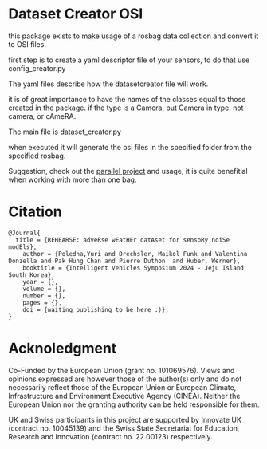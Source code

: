 # Dataset Creator OSI

this package exists to make usage of a rosbag data collection and convert it to OSI files.

first step is to create a yaml descriptor file of your sensors, to do that use config_creator.py

The yaml files describe how the datasetcreator file will work.

it is of great importance to have the names of the classes equal to those created in the package. if the type is a Camera, put Camera in type. not camera, or cAmeRA.

The main file is dataset_creator.py

when executed it will generate the osi files in the specified folder from the specified rosbag.

Suggestion, check out the [parallel project](https://doi.org/10.5281/zenodo.1146014) and usage, it is quite benefitial when working with more than one bag.

# Citation

```
@Journal{
  title = {REHEARSE: adveRse wEatHEr datAset for sensoRy noiSe modEls},
	author = {Poledna,Yuri and Drechsler, Maikol Funk and Valentina Donzella and Pak Hung Chan and Pierre Duthon  and Huber, Werner},
	booktitle = {Intelligent Vehicles Symposium 2024 - Jeju Island South Korea},
	year = {},
	volume = {},
	number = {},
	pages = {},
	doi = {waiting publishing to be here :)},
}
```

# Acknoledgment

Co-Funded by the European Union (grant no. 101069576). Views and opinions expressed are however those of the author(s) only and do not necessarily reflect those of the European Union or European Climate, Infrastructure and Environment Executive Agency (CINEA). Neither the European Union nor the granting authority can be held responsible for them.

UK and Swiss participants in this project are supported by Innovate UK (contract no. 10045139) and the Swiss State Secretariat for Education, Research and Innovation (contract no. 22.00123) respectively.
